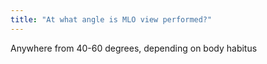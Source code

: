 ```yaml
---
title: "At what angle is MLO view performed?"
---
```

Anywhere from 40-60 degrees, depending on body habitus

